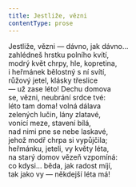 ```yaml
---
title: Jestliže, vězni
contentType: prose
---
```


Jestliže, vězni — dávno, jak dávno…  
zahlédneš hrstku polního kvítí,  
modrý květ chrpy, hle, kopretina,  
i heřmánek bělostný s ní svítí,  
růžový jetel, klásky třeslice  
— už zase léto! Dechu domova  
se, vězni, neubrání srdce tvé:  
léto tam doma! volná dálava  
zelených lučin, lány zlatavé,  
vonící meze, stavení bílá,  
nad nimi pne se nebe laskavé,  
jehož modř chrpa si vypůjčila;  
heřmánku, jeteli, vy květy léta,  
na starý domov vězeň vzpomíná:  
co kdysi… běda, jak radost míjí,  
tak jako vy — někdejší léta má!
